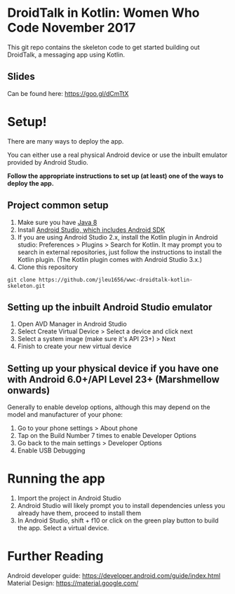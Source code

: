 # DroidTalk in Kotlin: Women Who Code November 2017
This git repo contains the skeleton code to get started building out DroidTalk, a messaging app using Kotlin.

## Slides
Can be found here: https://goo.gl/dCmTtX 
# Setup! 
There are many ways to deploy the app. 

You can either use a real physical Android device or use the inbuilt emulator provided by Android Studio. 

**Follow the appropriate instructions to set up (at least) one of the ways to deploy the app.**

## Project common setup 
1. Make sure you have [Java 8](http://www.oracle.com/technetwork/java/javase/downloads/jdk8-downloads-2133151.html) 
2. Install [Android Studio, which includes Android SDK](https://developer.android.com/studio/index.html)
3. If you are using Android Studio 2.x, install the Kotlin plugin in Android studio: Preferences > Plugins > Search for Kotlin.
It may prompt you to search in external repositories, just follow the instructions to install the Kotlin plugin. (The Kotlin plugin comes with
Android Studio 3.x.)
4. Clone this repository 
```
git clone https://github.com/jleu1656/wwc-droidtalk-kotlin-skeleton.git
```

## Setting up the inbuilt Android Studio emulator 
1. Open AVD Manager in Android Studio
2. Select Create Virtual Device > Select a device and click next 
3. Select a system image (make sure it's API 23+) > Next
4. Finish to create your new virtual device  

## Setting up your physical device if you have one with Android 6.0+/API Level 23+ (Marshmellow onwards)
Generally to enable develop options, although this may depend on the model and manufacturer of your phone:
1. Go to your phone settings > About phone 
2. Tap on the Build Number 7 times to enable Developer Options
3. Go back to the main settings > Developer Options
4. Enable USB Debugging

# Running the app 
1. Import the project in Android Studio
2. Android Studio will likely prompt you to install dependencies unless you already have them, proceed to install them 
3. In Android Studio, shift + f10 or click on the green play button to build the app. Select a virtual device.

# Further Reading
Android developer guide: https://developer.android.com/guide/index.html
Material Design: https://material.google.com/ 
